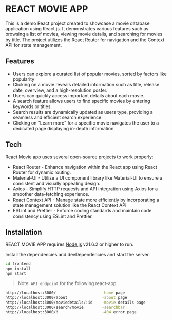 # REACT MOVIE APP

This is a demo React project created to showcase a movie database application using React.js. It demonstrates various features such as browsing a list of movies, viewing movie details, and searching for movies by title. The project utilizes the React Router for navigation and the Context API for state management.

## Features

- Users can explore a curated list of popular movies, sorted by factors like popularity
- Clicking on a movie reveals detailed information such as title, release date, overview, and a high-resolution poster.
- Users can quickly access important details about each movie.
- A search feature allows users to find specific movies by entering keywords or titles.
- Search results are dynamically updated as users type, providing a seamless and efficient search experience.
- Clicking on "Learn more" for a specific movie navigates the user to a dedicated page displaying in-depth information.

## Tech

React Movie app uses several open-source projects to work properly:

- React Router - Enhance navigation within the React app using React Router for dynamic routing.
- Material-UI - Utilize a UI component library like Material-UI to ensure a consistent and visually appealing design.
- Axios - Simplify HTTP requests and API integration using Axios for a smoother data-fetching experience.
- React Context API - Manage state more efficiently by incorporating a state management solution like the React Context API
- ESLint and Prettier - Enforce coding standards and maintain code consistency using ESLint and Prettier.

## Installation

REACT MOVIE APP requires [Node.js](https://nodejs.org/) v21.6.2 or higher to run.

Install the dependencies and devDependencies and start the server.

```sh
cd frontend
npm install
npm start
```

> Note: `API endpoint` for the following react-app.

```sh
http://localhost:3000/                    -home page
http://localhost:3000/about               -about page
http://localhost:3000/moviedetails/:id    -movie details page
http://localhost:3000/search/movie        -searchbar
http://localhost:3000/!                   -404 error page
```
